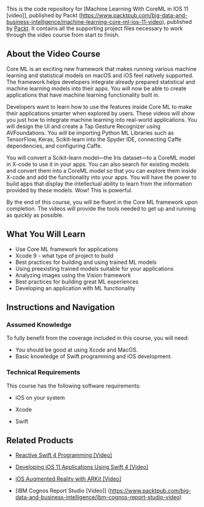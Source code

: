 This is the code repository for [Machine Learning With CoreML in IOS 11 [video]], published by Packt
(https://www.packtpub.com/big-data-and-business-intelligence/machine-learning-core-ml-ios-11-video), published by [Packt](https://www.packtpub.com/?utm_source=github). It contains all the supporting project files necessary to work through the video course from start to finish.
## About the Video Course

Core ML is an exciting new framework that makes running various machine learning and statistical models on macOS and iOS feel natively supported. The framework helps developers integrate already prepared statistical and machine learning models into their apps. You will now be able to create applications that have machine learning functionality built in.

Developers want to learn how to use the features inside Core ML to make their applications smarter when explored by users. These videos will show you just how to integrate machine learning into real-world applications. You will design the UI and create a Tap Gesture Recognizer using AVFoundations. You will be importing Python ML Libraries such as TensorFlow, Keras, Scikit-learn into the Spyder IDE, connecting Caffe dependencies, and configuring Caffe.

You will convert a Scikit-learn model—the Iris dataset—to a CoreML model in X-code to use it in your apps. You can also search for existing models and convert them into a CoreML model so that you can explore them inside X-code and add the functionality into your apps. You will have the power to build apps that display the intellectual ability to learn from the information provided by these models. Wow! This is powerful.

By the end of this course, you will be fluent in the Core ML framework upon completion. The videos will provide the tools needed to get up and running as quickly as possible.

<H2>What You Will Learn</H2>
<DIV class=book-info-will-learn-text>
<UL>
<LI> Use Core ML framework for applications
<LI> Xcode 9 - what type of project to build
<LI> Best practices for building and using trained ML models
<LI> Using preexisting trained models suitable for your applications
<LI> Analyzing images using the Vision framework
<LI> Best practices for building great ML experiences
<LI> Developing an application with ML functionality
</LI></UL></DIV>

## Instructions and Navigation
### Assumed Knowledge
To fully benefit from the coverage included in this course, you will need:<br/>
* You should be good at using Xcode and MacOS.
* Basic knowledge of Swift programming and iOS development. 


### Technical Requirements
This course has the following software requirements:<br/>

* iOS on your system

* Xcode

* Swift 

## Related Products
* [Reactive Swift 4 Programming [Video]](https://www.packtpub.com/application-development/reactive-swift-4-programming-video)

* [Developing iOS 11 Applications Using Swift 4 [Video]](https://www.packtpub.com/application-development/developing-ios-11-applications-using-swift-4-video)

* [iOS Augmented Reality with ARKit [Video]](https://www.packtpub.com/web-development/ios-augmented-reality-arkit-video)

* [IBM Cognos Report Studio [Video]] (https://www.packtpub.com/big-data-and-business-intelligence/ibm-cognos-report-studio-video)
